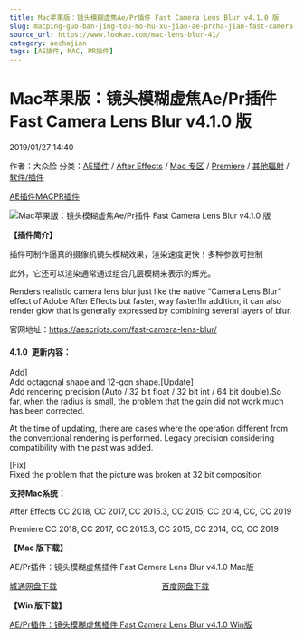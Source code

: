 ```yaml
---
title: Mac苹果版：镜头模糊虚焦Ae/Pr插件 Fast Camera Lens Blur v4.1.0 版
slug: macping-guo-ban-jing-tou-mo-hu-xu-jiao-ae-prcha-jian-fast-camera-lens-blur-v4-1-0-ban
source_url: https://www.lookae.com/mac-lens-blur-41/
category: aechajian
tags: [AE插件, MAC, PR插件]
---
```

# Mac苹果版：镜头模糊虚焦Ae/Pr插件 Fast Camera Lens Blur v4.1.0 版

2019/01/27 14:40

作者：大众脸
分类：[AE插件](https://www.lookae.com/after-effects/aechajian/) / [After Effects](https://www.lookae.com/after-effects/) / [Mac 专区](https://www.lookae.com/mac-osx/) / [Premiere](https://www.lookae.com/qitarjcj/premierezy/) / [其他辐射](https://www.lookae.com/others/) / [软件/插件](https://www.lookae.com/qitarjcj/)

[AE插件](https://www.lookae.com/tag/ae%e6%8f%92%e4%bb%b6/)[MAC](https://www.lookae.com/tag/mac/)[PR插件](https://www.lookae.com/tag/pr%e6%8f%92%e4%bb%b6/)

![Mac苹果版：镜头模糊虚焦Ae/Pr插件 Fast Camera Lens Blur v4.1.0 版](https://www.lookae.com/wp-content/uploads/2018/07/Fast-Camera-Lens-Blur.jpg "Mac苹果版：镜头模糊虚焦Ae/Pr插件 Fast Camera Lens Blur v4.1.0 版-LookAE.com")  
[](https://cloud.video.taobao.com//play/u/705956171/p/1/e/6/t/1/50213974004.mp4?_=1")

**【插件简介】**

插件可制作逼真的摄像机镜头模糊效果，渲染速度更快！多种参数可控制

此外，它还可以渲染通常通过组合几层模糊来表示的辉光。

Renders realistic camera lens blur just like the native “Camera Lens Blur” effect of Adobe After Effects but faster, way faster!In addition, it can also render glow that is generally expressed by combining several layers of blur.

官网地址：https://aescripts.com/fast-camera-lens-blur/

#### 4.1.0  更新内容：

Add]  
Add octagonal shape and 12-gon shape.[Update]  
Add rendering precision (Auto / 32 bit float / 32 bit int / 64 bit double).So far, when the radius is small, the problem that the gain did not work much has been corrected.

At the time of updating, there are cases where the operation different from the conventional rendering is performed. Legacy precision considering compatibility with the past was added.

[Fix]  
Fixed the problem that the picture was broken at 32 bit composition

**支持Mac系统：**

After Effects CC 2018, CC 2017, CC 2015.3, CC 2015, CC 2014, CC, CC 2019

Premiere CC 2018, CC 2017, CC 2015.3, CC 2015, CC 2014, CC, CC 2019

**【Mac 版下载】**

AE/Pr插件：镜头模糊虚焦插件 Fast Camera Lens Blur v4.1.0 Mac版

[城通网盘下载](https://lookae.ctfile.com/fs/680462-333291012)                                               [百度网盘下载](https://pan.baidu.com/s/1CePqwx6tOLdYHap2cQwtog)

**【Win 版下载】**

[AE/Pr插件：镜头模糊虚焦插件 Fast Camera Lens Blur v4.1.0 Win版](https://www.lookae.com/lens-blur-41/)
